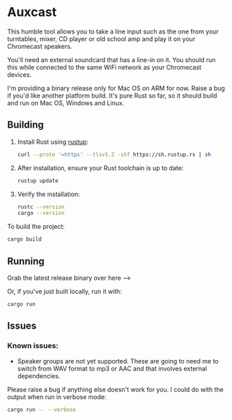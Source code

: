 # Auxcast

This humble tool allows you to take a line input such as the one from your turntables, mixer, CD player or old school amp and play it on your Chromecast speakers.

You'll need an external soundcard that has a line-in on it. You should run this while connected to the same WiFi network as your Chromecast devices.

I'm providing a binary release only for Mac OS on ARM for now. Raise a bug if you'd like another platform build. It's pure Rust so far, so it should build and run on Mac OS, Windows and Linux.

## Building

1. Install Rust using [rustup](https://rustup.rs/):
   ```bash
   curl --proto '=https' --tlsv1.2 -sSf https://sh.rustup.rs | sh
   ```

2. After installation, ensure your Rust toolchain is up to date:
   ```bash
   rustup update
   ```

3. Verify the installation:
   ```bash
   rustc --version
   cargo --version
   ```

To build the project:
```bash
cargo build
```

## Running

Grab the latest release binary over here -->

Or, if you've just built locally, run it with:
```bash
cargo run
```

## Issues

### Known issues:

* Speaker groups are not yet supported. These are going to need me to switch from WAV format to mp3 or AAC and that involves external dependencies.

Please raise a bug if anything else doesn't work for you. I could do with the output when run in verbose mode:

```bash
cargo run -- --verbose
```
